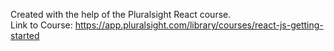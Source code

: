 Created with the help of the Pluralsight React course. 
<br/>
Link to Course: https://app.pluralsight.com/library/courses/react-js-getting-started